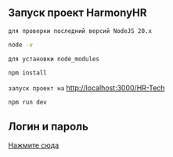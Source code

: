 ## Запуск проект HarmonyHR

`для проверки последний версий NodeJS 20.х`
```bash
node -v 
```
`для установки node_modules`
```bash
npm install 
```
`запуск проект на` [http://localhost:3000/HR-Tech](http://localhost:3000/HR-Tech)
```bash
npm run dev
```

## Логин и пароль

[Нажмите сюда](https://github.com/KhaetbekIT/HR-Tech/blob/main/.txt)
